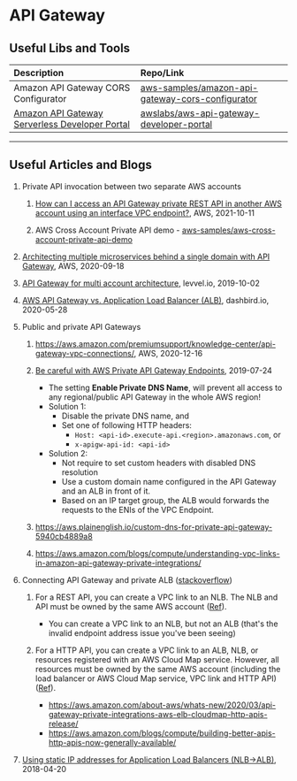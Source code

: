 # API Gateway

## Useful Libs and Tools

| Description | Repo/Link |
| :--- | :--- |
| Amazon API Gateway CORS Configurator | [aws-samples/amazon-api-gateway-cors-configurator](https://github.com/aws-samples/amazon-api-gateway-cors-configurator) |
| [Amazon API Gateway Serverless Developer Portal](https://docs.aws.amazon.com/apigateway/latest/developerguide/apigateway-developer-portal.html) | [awslabs/aws-api-gateway-developer-portal](https://github.com/awslabs/aws-api-gateway-developer-portal) |


---
## Useful Articles and Blogs

1. Private API invocation between two separate AWS accounts

    1. [How can I access an API Gateway private REST API in another AWS account using an interface VPC endpoint?](https://aws.amazon.com/premiumsupport/knowledge-center/api-gateway-private-cross-account-vpce/), AWS, 2021-10-11

    1. AWS Cross Account Private API demo - [aws-samples/aws-cross-account-private-api-demo](https://github.com/aws-samples/aws-cross-account-private-api-demo)

1. [Architecting multiple microservices behind a single domain with API Gateway](https://aws.amazon.com/blogs/compute/architecting-multiple-microservices-behind-a-single-domain-with-amazon-api-gateway/), AWS, 2020-09-18

1. [API Gateway for multi account architecture](https://www.levvel.io/resource-library/aws-api-gateway-for-multi-account-architecture), levvel.io, 2019-10-02

1. [AWS API Gateway vs. Application Load Balancer (ALB)](https://dashbird.io/blog/aws-api-gateway-vs-application-load-balancer/), dashbird.io, 2020-05-28

1. Public and private API Gateways

    1. https://aws.amazon.com/premiumsupport/knowledge-center/api-gateway-vpc-connections/, AWS, 2020-12-16

    2. [Be careful with AWS Private API Gateway Endpoints](https://st-g.de/2019/07/be-careful-with-aws-private-api-gateway-endpoints), 2019-07-24
        - The setting **Enable Private DNS Name**,  will prevent all access to any regional/public API Gateway in the whole AWS region!
        - Solution 1:
            - Disable the private DNS name, and
            - Set one of following HTTP headers:
                - `Host: <api-id>.execute-api.<region>.amazonaws.com`, or
                - `x-apigw-api-id: <api-id>`
        - Solution 2:
            - Not require to set custom headers with disabled DNS resolution
            - Use a custom domain name configured in the API Gateway and an ALB in front of it.
            - Based on an IP target group, the ALB would forwards the requests to the ENIs of the VPC Endpoint.

    3. https://aws.plainenglish.io/custom-dns-for-private-api-gateway-5940cb4889a8

    4. https://aws.amazon.com/blogs/compute/understanding-vpc-links-in-amazon-api-gateway-private-integrations/

1. Connecting API Gateway and private ALB ([stackoverflow](https://stackoverflow.com/questions/50782573/connecting-aws-api-gateway-and-private-alb))

    1. For a REST API, you can create a VPC link to an NLB. The NLB and API must be owned by the same AWS account ([Ref](https://docs.aws.amazon.com/apigateway/latest/developerguide/getting-started-with-private-integration.html)).
        - You can create a VPC link to an NLB, but not an ALB (that's the invalid endpoint address issue you've been seeing)

    1. For a HTTP API, you can create a VPC link to an ALB, NLB, or resources registered with an AWS Cloud Map service. However, all resources must be owned by the same AWS account (including the load balancer or AWS Cloud Map service, VPC link and HTTP API)
    ([Ref](https://docs.aws.amazon.com/apigateway/latest/developerguide/http-api-develop-integrations-private.html)).
        - https://aws.amazon.com/about-aws/whats-new/2020/03/api-gateway-private-integrations-aws-elb-cloudmap-http-apis-release/
        - https://aws.amazon.com/blogs/compute/building-better-apis-http-apis-now-generally-available/

1. [Using static IP addresses for Application Load Balancers (NLB->ALB)](https://aws.amazon.com/blogs/networking-and-content-delivery/using-static-ip-addresses-for-application-load-balancers/), 2018-04-20
